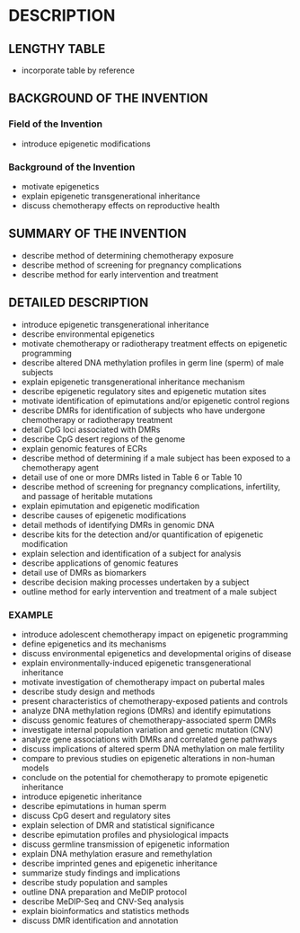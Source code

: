 # DESCRIPTION

## LENGTHY TABLE

- incorporate table by reference

## BACKGROUND OF THE INVENTION

### Field of the Invention

- introduce epigenetic modifications

### Background of the Invention

- motivate epigenetics
- explain epigenetic transgenerational inheritance
- discuss chemotherapy effects on reproductive health

## SUMMARY OF THE INVENTION

- describe method of determining chemotherapy exposure
- describe method of screening for pregnancy complications
- describe method for early intervention and treatment

## DETAILED DESCRIPTION

- introduce epigenetic transgenerational inheritance
- describe environmental epigenetics
- motivate chemotherapy or radiotherapy treatment effects on epigenetic programming
- describe altered DNA methylation profiles in germ line (sperm) of male subjects
- explain epigenetic transgenerational inheritance mechanism
- describe epigenetic regulatory sites and epigenetic mutation sites
- motivate identification of epimutations and/or epigenetic control regions
- describe DMRs for identification of subjects who have undergone chemotherapy or radiotherapy treatment
- detail CpG loci associated with DMRs
- describe CpG desert regions of the genome
- explain genomic features of ECRs
- describe method of determining if a male subject has been exposed to a chemotherapy agent
- detail use of one or more DMRs listed in Table 6 or Table 10
- describe method of screening for pregnancy complications, infertility, and passage of heritable mutations
- explain epimutation and epigenetic modification
- describe causes of epigenetic modifications
- detail methods of identifying DMRs in genomic DNA
- describe kits for the detection and/or quantification of epigenetic modification
- explain selection and identification of a subject for analysis
- describe applications of genomic features
- detail use of DMRs as biomarkers
- describe decision making processes undertaken by a subject
- outline method for early intervention and treatment of a male subject

### EXAMPLE

- introduce adolescent chemotherapy impact on epigenetic programming
- define epigenetics and its mechanisms
- discuss environmental epigenetics and developmental origins of disease
- explain environmentally-induced epigenetic transgenerational inheritance
- motivate investigation of chemotherapy impact on pubertal males
- describe study design and methods
- present characteristics of chemotherapy-exposed patients and controls
- analyze DNA methylation regions (DMRs) and identify epimutations
- discuss genomic features of chemotherapy-associated sperm DMRs
- investigate internal population variation and genetic mutation (CNV)
- analyze gene associations with DMRs and correlated gene pathways
- discuss implications of altered sperm DNA methylation on male fertility
- compare to previous studies on epigenetic alterations in non-human models
- conclude on the potential for chemotherapy to promote epigenetic inheritance
- introduce epigenetic inheritance
- describe epimutations in human sperm
- discuss CpG desert and regulatory sites
- explain selection of DMR and statistical significance
- describe epimutation profiles and physiological impacts
- discuss germline transmission of epigenetic information
- explain DNA methylation erasure and remethylation
- describe imprinted genes and epigenetic inheritance
- summarize study findings and implications
- describe study population and samples
- outline DNA preparation and MeDIP protocol
- describe MeDIP-Seq and CNV-Seq analysis
- explain bioinformatics and statistics methods
- discuss DMR identification and annotation

